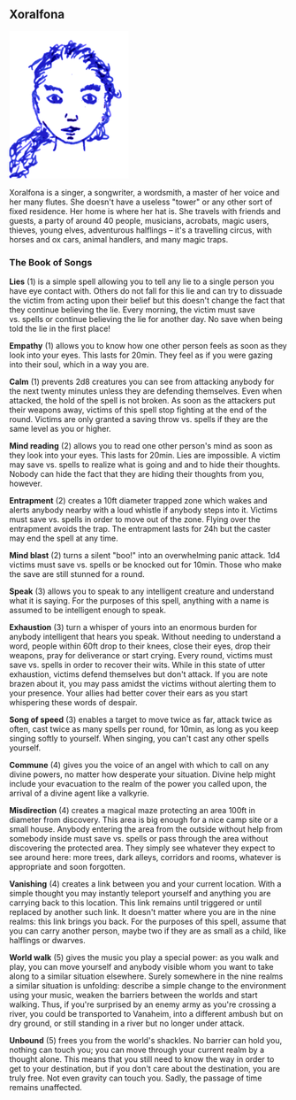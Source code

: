 ## Xoralfona

![Xoralfona](Xoralfona.png)

Xoralfona is a singer, a songwriter, a wordsmith, a master of her
voice and her many flutes. She doesn't have a useless "tower" or any
other sort of fixed residence. Her home is where her hat is. She
travels with friends and guests, a party of around 40 people,
musicians, acrobats, magic users, thieves, young elves, adventurous
halflings – it's a travelling circus, with horses and ox cars, animal
handlers, and many magic traps.

### The Book of Songs

**Lies** (1) is a simple spell allowing you to tell any lie to a
single person you have eye contact with. Others do not fall for this
lie and can try to dissuade the victim from acting upon their belief
but this doesn't change the fact that they continue believing the lie.
Every morning, the victim must save vs. spells or continue believing
the lie for another day. No save when being told the lie in the first
place!

**Empathy** (1) allows you to know how one other person feels as soon
as they look into your eyes. This lasts for 20min. They feel as if you
were gazing into their soul, which in a way you are.

**Calm** (1) prevents 2d8 creatures you can see from attacking anybody
for the next twenty minutes unless they are defending themselves. Even
when attacked, the hold of the spell is not broken. As soon as the
attackers put their weapons away, victims of this spell stop fighting
at the end of the round. Victims are only granted a saving throw
vs. spells if they are the same level as you or higher.

**Mind reading** (2) allows you to read one other person's mind as
soon as they look into your eyes. This lasts for 20min. Lies are
impossible. A victim may save vs. spells to realize what is going and
and to hide their thoughts. Nobody can hide the fact that they are
hiding their thoughts from you, however.

**Entrapment** (2) creates a 10ft diameter trapped zone which wakes
and alerts anybody nearby with a loud whistle if anybody steps into
it. Victims must save vs. spells in order to move out of the zone.
Flying over the entrapment avoids the trap. The entrapment lasts for
24h but the caster may end the spell at any time.

**Mind blast** (2) turns a silent "boo!" into an overwhelming panic
attack. 1d4 victims must save vs. spells or be knocked out for 10min.
Those who make the save are still stunned for a round.

**Speak** (3) allows you to speak to any intelligent creature and
understand what it is saying. For the purposes of this spell, anything
with a name is assumed to be intelligent enough to speak.

**Exhaustion** (3) turn a whisper of yours into an enormous burden for
anybody intelligent that hears you speak. Without needing to
understand a word, people within 60ft drop to their knees, close their
eyes, drop their weapons, pray for deliverance or start crying. Every
round, victims must save vs. spells in order to recover their wits.
While in this state of utter exhaustion, victims defend themselves but
don't attack. If you are note brazen about it, you may pass amidst the
victims without alerting them to your presence. Your allies had better
cover their ears as you start whispering these words of despair.

**Song of speed** (3) enables a target to move twice as far, attack
twice as often, cast twice as many spells per round, for 10min, as
long as you keep singing softly to yourself. When singing, you can't
cast any other spells yourself.

**Commune** (4) gives you the voice of an angel with which to call on
any divine powers, no matter how desperate your situation. Divine help
might include your evacuation to the realm of the power you called
upon, the arrival of a divine agent like a valkyrie.

**Misdirection** (4) creates a magical maze protecting an area 100ft
in diameter from discovery. This area is big enough for a nice camp
site or a small house. Anybody entering the area from the outside
without help from somebody inside must save vs. spells or pass through
the area without discovering the protected area. They simply see
whatever they expect to see around here: more trees, dark alleys,
corridors and rooms, whatever is appropriate and soon forgotten.

**Vanishing** (4) creates a link between you and your current
location. With a simple thought you may instantly teleport yourself
and anything you are carrying back to this location. This link remains
until triggered or until replaced by another such link. It doesn't
matter where you are in the nine realms: this link brings you back.
For the purposes of this spell, assume that you can carry another
person, maybe two if they are as small as a child, like halflings or
dwarves.

**World walk** (5) gives the music you play a special power: as you
walk and play, you can move yourself and anybody visible whom you want
to take along to a similar situation elsewhere. Surely somewhere in
the nine realms a similar situation is unfolding: describe a simple
change to the environment using your music, weaken the barriers
between the worlds and start walking. Thus, if you're surprised by an
enemy army as you're crossing a river, you could be transported to
Vanaheim, into a different ambush but on dry ground, or still standing
in a river but no longer under attack.

**Unbound** (5) frees you from the world's shackles. No barrier can
hold you, nothing can touch you; you can move through your current
realm by a thought alone. This means that you still need to know the
way in order to get to your destination, but if you don't care about
the destination, you are truly free. Not even gravity can touch you.
Sadly, the passage of time remains unaffected.
